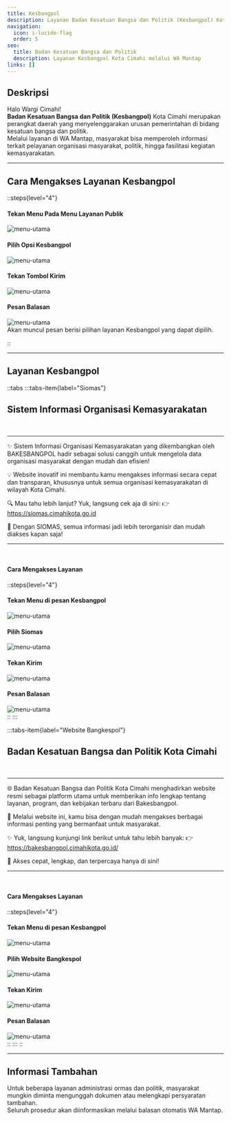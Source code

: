 ```yaml
---
title: Kesbangpol
description: Layanan Badan Kesatuan Bangsa dan Politik (Kesbangpol) Kota Cimahi
navigation:
  icon: i-lucide-flag
  order: 5
seo:
  title: Badan Kesatuan Bangsa dan Politik
  description: Layanan Kesbangpol Kota Cimahi melalui WA Mantap
links: []
---
```


## Deskripsi

Halo Wargi Cimahi!  
**Badan Kesatuan Bangsa dan Politik (Kesbangpol)** Kota Cimahi merupakan perangkat daerah yang menyelenggarakan urusan pemerintahan di bidang kesatuan bangsa dan politik.  
Melalui layanan di WA Mantap, masyarakat bisa memperoleh informasi terkait pelayanan organisasi masyarakat, politik, hingga fasilitasi kegiatan kemasyarakatan.

---

## Cara Mengakses Layanan Kesbangpol

::steps{level="4"}

#### Tekan Menu Pada Menu Layanan Publik
![menu-utama](/layanan-publik/menu-layanan.jpg)

#### Pilih Opsi Kesbangpol
![menu-utama](/layanan-publik/bkb/opsi.jpg)

#### Tekan Tombol Kirim
![menu-utama](/layanan-publik/bkb/kirim.jpg)

#### Pesan Balasan
![menu-utama](/layanan-publik/bkb/balasan.jpg)  
Akan muncul pesan berisi pilihan layanan Kesbangpol yang dapat dipilih.

::

---

## Layanan Kesbangpol

::tabs
  :::tabs-item{label="Siomas"}
  <br>

  ## Sistem Informasi Organisasi Kemasyarakatan

  <br>

  ---
  ✨ Sistem Informasi Organisasi Kemasyarakatan yang dikembangkan oleh BAKESBANGPOL hadir sebagai solusi canggih untuk mengelola data organisasi masyarakat dengan mudah dan efisien!

  💡 Website inovatif ini membantu kamu mengakses informasi secara cepat dan transparan, khususnya untuk semua organisasi kemasyarakatan di wilayah Kota Cimahi.
  
  🔍 Mau tahu lebih lanjut? Yuk, langsung cek aja di sini:
  👉 https://siomas.cimahikota.go.id
  
  📲 Dengan SIOMAS, semua informasi jadi lebih terorganisir dan mudah diakses kapan saja!

  ---
  <br>

  #### Cara Mengakses Layanan
  ::steps{level="4"}
  #### Tekan Menu di pesan Kesbangpol  
  ![menu-utama](/layanan-publik/bkb/menu.jpg)  
  #### Pilih Siomas  
  ![menu-utama](/layanan-publik/bkb/opsi-siomas.jpg)  
  #### Tekan Kirim  
  ![menu-utama](/layanan-publik/bkb/kirim-siomas.jpg)  
  #### Pesan Balasan  
  ![menu-utama](/layanan-publik/bkb/balasan-siomas.jpg)  
  ::
  :::

  :::tabs-item{label="Website Bangkespol"}
  <br>

  ## Badan Kesatuan Bangsa dan Politik Kota Cimahi

  <br>

  ---
  🌐 Badan Kesatuan Bangsa dan Politik Kota Cimahi menghadirkan website resmi sebagai platform utama untuk memberikan info lengkap tentang layanan, program, dan kebijakan terbaru dari Bakesbangpol.

  💼 Melalui website ini, kamu bisa dengan mudah mengakses berbagai informasi penting yang bermanfaat untuk masyarakat.

  ✨ Yuk, langsung kunjungi link berikut untuk tahu lebih banyak:
  👉 https://bakesbangpol.cimahikota.go.id/

  📲 Akses cepat, lengkap, dan terpercaya hanya di sini!

  ---
  <br>

  #### Cara Mengakses Layanan
  ::steps{level="4"}
  #### Tekan Menu di pesan Kesbangpol  
  ![menu-utama](/layanan-publik/bkb/menu.jpg)  
  #### Pilih Website Bangkespol  
  ![menu-utama](/layanan-publik/bkb/opsi-website.jpg)  
  #### Tekan Kirim  
  ![menu-utama](/layanan-publik/bkb/kirim-website.jpg)  
  #### Pesan Balasan  
  ![menu-utama](/layanan-publik/bkb/balasan-website.jpg)  
  ::
  :::
::


---

## Informasi Tambahan

Untuk beberapa layanan administrasi ormas dan politik, masyarakat mungkin diminta mengunggah dokumen atau melengkapi persyaratan tambahan.  
Seluruh prosedur akan diinformasikan melalui balasan otomatis WA Mantap.

